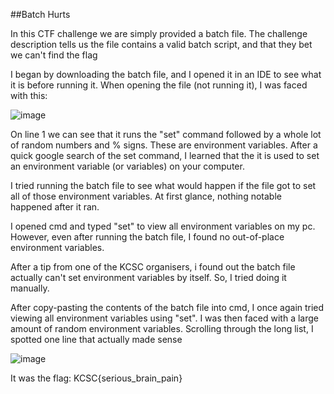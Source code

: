 ##Batch Hurts

In this CTF challenge we are simply provided a batch file. The challenge description tells us the file contains a valid batch script, and that they bet we can't find the flag

I began by downloading the batch file, and I opened it in an IDE to see what it is before running it. When opening the file (not running it), I was faced with this:

![image](https://user-images.githubusercontent.com/20840927/213546535-5832e21f-8a02-4fe7-939b-a7f5aa27c83e.png)


On line 1 we can see that it runs the "set" command followed by a whole lot of random numbers and % signs. These are environment variables. After a quick google search
of the set command, I learned that the it is used to set an environment variable (or variables) on your computer. 

I tried running the batch file to see what would happen if the file got to set all of those environment variables. At first glance, nothing notable happened after it ran.

I opened cmd and typed "set" to view all environment variables on my pc. However, even after running the batch file, I found no out-of-place environment variables.

After a tip from one of the KCSC organisers, i found out the batch file actually can't set environment variables by itself. So, I tried doing it manually.

After copy-pasting the contents of the batch file into cmd, I once again tried viewing all environment variables using "set". I was then faced with a large amount of
random environment variables. Scrolling through the long list, I spotted one line that actually made sense

![image](https://user-images.githubusercontent.com/20840927/213548053-12e07d6b-840e-4a31-880f-d992d4796cb2.png)


It was the flag: KCSC{serious_brain_pain}
